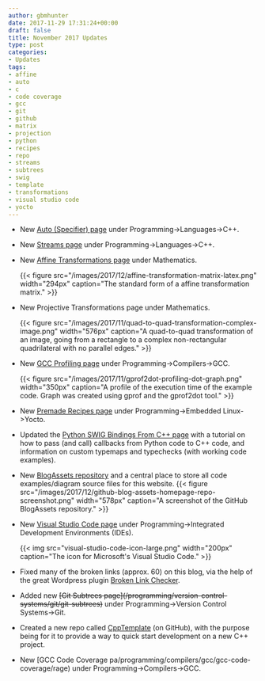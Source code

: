 ```yaml
---
author: gbmhunter
date: 2017-11-29 17:31:24+00:00
draft: false
title: November 2017 Updates
type: post
categories:
- Updates
tags:
- affine
- auto
- c
- code coverage
- gcc
- git
- github
- matrix
- projection
- python
- recipes
- repo
- streams
- subtrees
- swig
- template
- transformations
- visual studio code
- yocto
---
```



* New [Auto (Specifier) page](/programming/languages/c-plus-plus/auto-specifier) under Programming->Languages->C++.  

* New [Streams page](/programming/languages/c-plus-plus/streams) under Programming->Languages->C++.  

* New [Affine Transformations page](/mathematics/geometry/affine-transformations/) under Mathematics.

	{{< figure src="/images/2017/12/affine-transformation-matrix-latex.png" width="294px" caption="The standard form of a affine transformation matrix."  >}}

* New Projective Transformations page under Mathematics.

	{{< figure src="/images/2017/11/quad-to-quad-transformation-complex-image.png" width="576px" caption="A quad-to-quad transformation of an image, going from a rectangle to a complex non-rectangular quadrilateral with no parallel edges."  >}}

* New [GCC Profiling page](/programming/compilers/gcc/gcc-profiling/) under Programming->Compilers->GCC.

	{{< figure src="/images/2017/11/gprof2dot-profiling-dot-graph.png" width="350px" caption="A profile of the execution time of the example code. Graph was created using gprof and the gprof2dot tool."  >}}

* New [Premade Recipes page](/programming/embedded-linux/yocto-project/premade-recipes) under Programming->Embedded Linux->Yocto.  

* Updated the [Python SWIG Bindings From C++ page](/programming/languages/python/python-swig-bindings-from-cplusplus) with a tutorial on how to pass (and call) callbacks from Python code to C++ code, and information on custom typemaps and typechecks (with working code examples).  

* New [BlogAssets repository](https://github.com/gbmhunter/BlogAssets) and a central place to store all code examples/diagram source files for this website.
	{{< figure src="/images/2017/12/github-blog-assets-homepage-repo-screenshot.png" width="578px" caption="A screenshot of the GitHub BlogAssets repository."  >}}

* New [Visual Studio Code page](/programming/integrated-development-environments-ides/visual-studio-code) under Programming->Integrated Development Environments (IDEs).
	
	{{< img src="visual-studio-code-icon-large.png" width="200px" caption="The icon for Microsoft's Visual Studio Code." >}}

* Fixed many of the broken links (approx. 60) on this blog, via the help of the great Wordpress plugin [Broken Link Checker](https://en-ca.wordpress.org/plugins/broken-link-checker/).  

* Added new ~~\[Git Subtrees page\](/programming/version-control-systems/git/git-subtrees)~~ under Programming->Version Control Systems->Git.  

* Created a new repo called [CppTemplate](https://github.com/gbmhunter/CppTemplate) (on GitHub), with the purpose being for it to provide a way to quick start development on a new C++ project.  

* New [GCC Code Coverage pa/programming/compilers/gcc/gcc-code-coverage/rage) under Programming->Compilers->GCC.